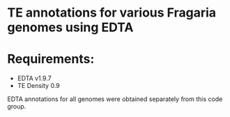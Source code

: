 # TE annotations for various Fragaria genomes using EDTA

# Requirements:
* EDTA v1.9.7
* TE Density 0.9

EDTA annotations for all genomes were obtained separately from this code group.
